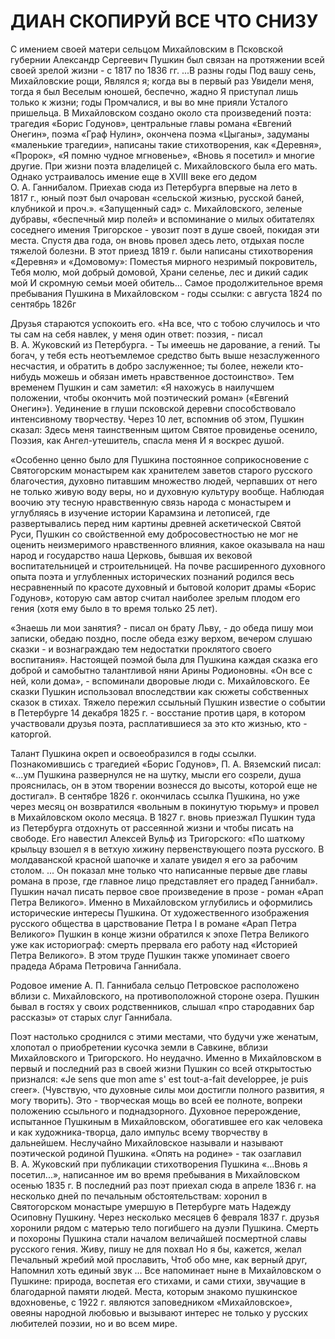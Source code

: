 # ДИАН СКОПИРУЙ ВСЕ ЧТО СНИЗУ


С имением своей матери сельцом Михайловским в Псковской губернии Александр Сергеевич Пушкин был связан на протяжении всей своей зрелой жизни - с 1817 по 1836 гг.
...В разны годы 
Под вашу сень, Михайловские рощи, 
Являлся я; когда вы в первый раз 
Увидели меня, тогда я был 
Веселым юношей, беспечно, жадно 
Я приступал лишь только к жизни; годы 
Промчалися, и вы во мне прияли 
Усталого пришельца.
В Михайловском создано около ста произведений поэта: трагедия «Борис Годунов», центральные главы романа «Евгений Онегин», поэма «Граф Нулин», окончена поэма «Цыганы», задуманы «маленькие трагедии», написаны такие стихотворения, как «Деревня», «Пророк», «Я помню чудное мгновенье», «Вновь я посетил» и многие другие.
При жизни поэта владелицей с. Михайловского была его мать. Однако устраивалось имение еще в XVIII веке его дедом О. А. Ганнибалом. Приехав сюда из Петербурга впервые на лето в 1817 г., юный поэт был очарован «сельской жизнью, русской баней, клубникой и проч.». «Запущенный сад» с. Михайловского, зеленые дубравы, «беспечный мир полей» и вспоминание о милых обитателях соседнего имения Тригорское - увозит поэт в душе своей, покидая эти места.
Спустя два года, он вновь провел здесь лето, отдыхая после тяжелой болезни. В этот приезд 1819 г. были написаны стихотворения «Деревня» и «Домовому»:
Поместья мирного незримый покровитель, 
Тебя молю, мой добрый домовой, 
Храни селенье, лес и дикий садик мой 
И скромную семьи моей обитель...
Самое продолжительное время пребывания Пушкина в Михайловском - годы ссылки: с августа 1824 по сентябрь 1826г

Друзья стараются успокоить его. «На все, что с тобою случилось и что ты сам на себя навлек, у меня один ответ: поэзия, - писал В. А. Жуковский из Петербурга. - Ты имеешь не дарование, а гений. Ты богач, у тебя есть неотъемлемое средство быть выше незаслуженного несчастия, и обратить в добро заслуженное; ты более, нежели кто-нибудь можешь и обязан иметь нравственное достоинство».
Тем временем Пушкин и сам заметил: «Я нахожусь в наилучшем положении, чтобы окончить мой поэтический роман» («Евгений Онегин»). Уединение в глуши псковской деревни способствовало интенсивному творчеству. Через 10 лет, вспомнив об этом, Пушкин сказал:
Здесь меня таинственным щитом 
Святое провиденье осенило, 
Поэзия, как Ангел-утешитель, спасла меня 
И я воскрес душой.

«Особенно ценно было для Пушкина постоянное соприкосновение с Святогорским монастырем как хранителем заветов старого русского благочестия, духовно питавшим множество людей, черпавших от него не только живую воду веры, но и духовную культуру вообще. Наблюдая воочию эту тесную нравственную связь народа с монастырем и углубляясь в изучение истории Карамзина и летописей, где развертывались перед ним картины древней аскетической Святой Руси, Пушкин со свойственной ему добросовестностью не мог не оценить неизмеримого нравственного влияния, какое оказывала на наш народ и государство наша Церковь, бывшая их вековой воспитательницей и строительницей.
На почве расширенного духовного опыта поэта и углубленных исторических познаний родился весь несравненный по красоте духовный и бытовой колорит драмы «Борис Годунов», которую сам автор считал наиболее зрелым плодом его гения (хотя ему было в то время только 25 лет).

«Знаешь ли мои занятия? - писал он брату Льву, - до обеда пишу мои записки, обедаю поздно, после обеда езжу верхом, вечером слушаю сказки - и вознаграждаю тем недостатки проклятого своего воспитания».
Настоящей поэмой была для Пушкина каждая сказка его доброй и самобытно талантливой няни Арины Родионовны. «Он все с ней, коли дома», - вспоминали дворовые люди с. Михайловского. Ее сказки Пушкин использовал впоследствии как сюжеты собственных сказок в стихах.
Тяжело пережил ссыльный Пушкин известие о событии в Петербурге 14 декабря 1825 г. - восстание против царя, в котором участвовали друзья поэта, расплатившиеся за это кто жизнью, кто - каторгой.

Талант Пушкина окреп и освоеобразился в годы ссылки. Познакомившись с трагедией «Борис Годунов», П. А. Вяземский писал: «...ум Пушкина развернулся не на шутку, мысли его созрели, душа прояснилась, он в этом творении вознесся до высоты, которой еще не достигал».
В сентябре 1826 г. окончилась ссылка Пушкина, но уже через месяц он возвратился «вольным в покинутую тюрьму» и провел в Михайловском около месяца.
В 1827 г. вновь приезжал Пушкин туда из Петербурга отдохнуть от рассеянной жизни и чтобы писать на свободе. Его навестил Алексей Вульф из Тригорского: «По шаткому крыльцу взошел я в ветхую хижину первенствующего поэта русского. В молдаванской красной шапочке и халате увидел я его за рабочим столом. ... Он показал мне только что написанные первые две главы романа в прозе, где главное лицо представляет его прадед Ганнибал». Пушкин начал писать первое свое произведение в прозе - роман «Арап Петра Великого».
Именно в Михайловском углубились и оформились исторические интересы Пушкина. От художественного изображения русского общества в царствование Петра I в романе «Арап Петра Великого» Пушкин в конце жизни обратился к эпохе Петра Великого уже как историограф: смерть прервала его работу над «Историей Петра Великого». В этом труде Пушкин также упоминает своего прадеда Абрама Петровича Ганнибала.

Родовое имение А. П. Ганнибала сельцо Петровское расположено вблизи с. Михайловского, на противоположной стороне озера. Пушкин бывал в гостях у своих родственников, слышал «про стародавних бар рассказы» от старых слуг Ганнибала.

Поэт настолько сроднился с этими местами, что будучи уже женатым, хлопотал о приобретении кусочка земли в Савкине, вблизи Михайловского и Тригорского. Но неудачно.
Именно в Михайловском в первый и последний раз в своей жизни Пушкин со всей открытостью признался: «Je sens que mon ame s' est tout-a-fait developpee, je puis creer». (Чувствую, что духовные силы мои достигли полного развития, я могу творить).
Это - творческая мощь во всей ее полноте, вопреки положению ссыльного и поднадзорного. Духовное перерождение, испытанное Пушкиным в Михайловском, обогатившее его как человека и как художника-творца, дало импульс всему творчеству в дальнейшем. Неслучайно Михайловское называли и называют поэтической родиной Пушкина. «Опять на родине» - так озаглавил В. А. Жуковский при публикации стихотворения Пушкина «...Вновь я посетил...», написанное им во время пребывания в Михайловском осенью 1835 г.
В последний раз поэт приехал сюда в апреле 1836 г. на несколько дней по печальным обстоятельствам: хоронил в Святогорском монастыре умершую в Петербурге мать Надежду Осиповну Пушкину.
Через несколько месяцев 6 февраля 1837 г. друзья хоронили рядом с матерью тело погибшего на дуэли Пушкина.
Смерть и похороны Пушкина стали началом величайшей посмертной славы русского гения.
Живу, пишу не для похвал 
Но я бы, кажется, желал 
Печальный жребий мой прославить, 
Чтоб обо мне, как верный друг, 
Напомнил хоть единый звук ...
Все напоминает ныне в Михайловском о Пушкине: природа, воспетая его стихами, и сами стихи, звучащие в благодарной памяти людей.
Места, которым знакомо пушкинское вдохновенье, с 1922 г. являются заповедником «Михайловское», овеяны народной любовью и вызывают интерес не только у русских любителей поэзии, но и во всем мире.

